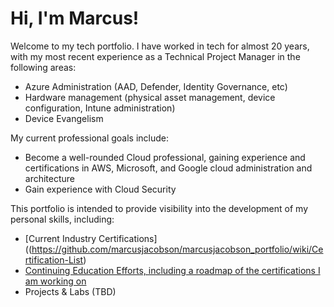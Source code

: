 # Hi, I'm Marcus!

Welcome to my tech portfolio. I have worked in tech for almost 20 years, with my most recent experience as a Technical Project Manager in the following areas:
* Azure Administration (AAD, Defender, Identity Governance, etc)
* Hardware management (physical asset management, device configuration, Intune administration)
* Device Evangelism

My current professional goals include:
* Become a well-rounded Cloud professional, gaining experience and certifications in AWS, Microsoft, and Google cloud administration and architecture
* Gain experience with Cloud Security

This portfolio is intended to provide visibility into the development of my personal skills, including:
* [Current Industry Certifications]((https://github.com/marcusjacobson/marcusjacobson_portfolio/wiki/Certification-List)
* [Continuing Education Efforts, including a roadmap of the certifications I am working on](https://github.com/users/marcusjacobson/projects/2)
* Projects & Labs (TBD)



